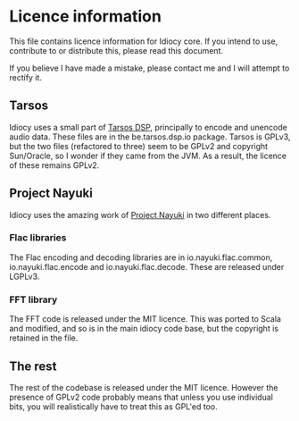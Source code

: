 # Licence information

This file contains licence information for Idiocy core. 
If you intend to use, contribute to or distribute this, please read this
document.

If you believe I have made a mistake, please contact me and I will attempt
to rectify it.

## Tarsos

Idiocy uses a small part of [Tarsos DSP](https://github.com/JorenSix/TarsosDSP), 
principally to encode and unencode audio data. These files are in the 
be.tarsos.dsp.io package. Tarsos is GPLv3, but the two files (refactored 
to three) seem to be GPLv2 and copyright Sun/Oracle, so I wonder if
they came from the JVM. As a result, the licence of these remains GPLv2.

## Project Nayuki

Idiocy uses the amazing work of [Project Nayuki](https://www.nayuki.io/) 
in two different places.

### Flac libraries

The Flac encoding and decoding libraries are in io.nayuki.flac.common, 
io.nayuki.flac.encode and io.nayuki.flac.decode. These are released under 
LGPLv3. 

### FFT library

The FFT code is released under the MIT licence. This was ported to Scala
and modified, and so is in the main idiocy code base, but the copyright
is retained in the file.

## The rest

The rest of the codebase is released under the MIT licence. However the 
presence of GPLv2 code probably means that unless you use individual bits, 
you will realistically have to treat this as GPL'ed too.